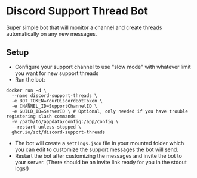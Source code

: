 # Discord Support Thread Bot

Super simple bot that will monitor a channel and create threads automatically on any new messages.

## Setup

- Configure your support channel to use "slow mode" with whatever limit you want for new support threads
- Run the bot:

```docker
docker run -d \
  --name discord-support-threads \
  -e BOT_TOKEN=YourDiscordBotToken \
  -e CHANNEL_ID=SupportChannelID \
  -e GUILD_ID=ServerID \ # Optional, only needed if you have trouble registering slash commands
  -v /path/to/appdata/config:/app/config \
  --restart unless-stopped \
  ghcr.io/sct/discord-support-threads
```

- The bot will create a `settings.json` file in your mounted folder which you can edit to customize the support messages the bot will send.
- Restart the bot after customizing the messages and invite the bot to your server. (There should be an invite link ready for you in the stdout logs!)
